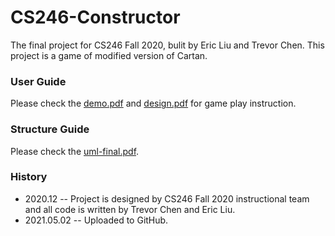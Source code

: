 # CS246-Constructor
The final project for CS246 Fall 2020, bulit by Eric Liu and Trevor Chen.
This project is a game of modified version of Cartan.

### User Guide
Please check the [demo.pdf](./demo.pdf) and [design.pdf](./design.pdf) for game play instruction.

### Structure Guide
Please check the [uml-final.pdf](./uml-final.pdf).

### History
+ 2020.12 -- Project is designed by CS246 Fall 2020 instructional team and all code is written by Trevor Chen and Eric Liu.
+ 2021.05.02 -- Uploaded to GitHub.
